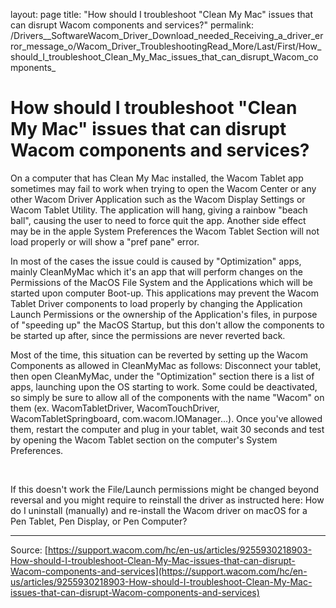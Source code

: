 layout: page
title: "How should I troubleshoot "Clean My Mac" issues that can disrupt Wacom components and services?"
permalink: /Drivers__SoftwareWacom_Driver_Download_needed_Receiving_a_driver_error_message_o/Wacom_Driver_TroubleshootingRead_More/Last/First/How_should_I_troubleshoot_Clean_My_Mac_issues_that_can_disrupt_Wacom_components_

# How should I troubleshoot "Clean My Mac" issues that can disrupt Wacom components and services?

On a computer that has Clean My Mac installed, the Wacom Tablet app sometimes may fail to work when trying to open the Wacom Center or any other Wacom Driver Application such as the Wacom Display Settings or Wacom Tablet Utility. The application will hang, giving a rainbow "beach ball", causing the user to need to force quit the app. Another side effect may be in the apple System Preferences the Wacom Tablet Section will not load properly or will show a "pref pane" error.



In most of the cases the issue could is caused by "Optimization" apps, mainly CleanMyMac which it's an app that will perform changes on the Permissions of the MacOS File System and the Applications which will be started upon computer Boot-up. This applications may prevent the Wacom Tablet Driver components to load properly by changing the Application Launch Permissions or the ownership of the Application's files, in purpose of "speeding up" the MacOS Startup, but this don't allow the components to be started up after, since the permissions are never reverted back.



Most of the time, this situation can be reverted by setting up the Wacom Components as allowed in CleanMyMac as follows: 
Disconnect your tablet, then open CleanMyMac, under the "Optimization" section there is a list of apps, launching upon the OS starting to work. Some could be deactivated, so simply be sure to allow all of the components with the name "Wacom" on them (ex. WacomTabletDriver, WacomTouchDriver, WacomTabletSpringboard, com.wacom.IOManager...). Once you've allowed them, restart the computer and plug in your tablet, wait 30 seconds and test by opening the Wacom Tablet section on the computer's System Preferences.





 


If this doesn't work the File/Launch permissions might be changed beyond reversal and you might require to reinstall the driver as instructed here: How do I uninstall (manually) and re-install the Wacom driver on macOS for a Pen Tablet, Pen Display, or Pen Computer?

---
Source: [https://support.wacom.com/hc/en-us/articles/9255930218903-How-should-I-troubleshoot-Clean-My-Mac-issues-that-can-disrupt-Wacom-components-and-services](https://support.wacom.com/hc/en-us/articles/9255930218903-How-should-I-troubleshoot-Clean-My-Mac-issues-that-can-disrupt-Wacom-components-and-services)
